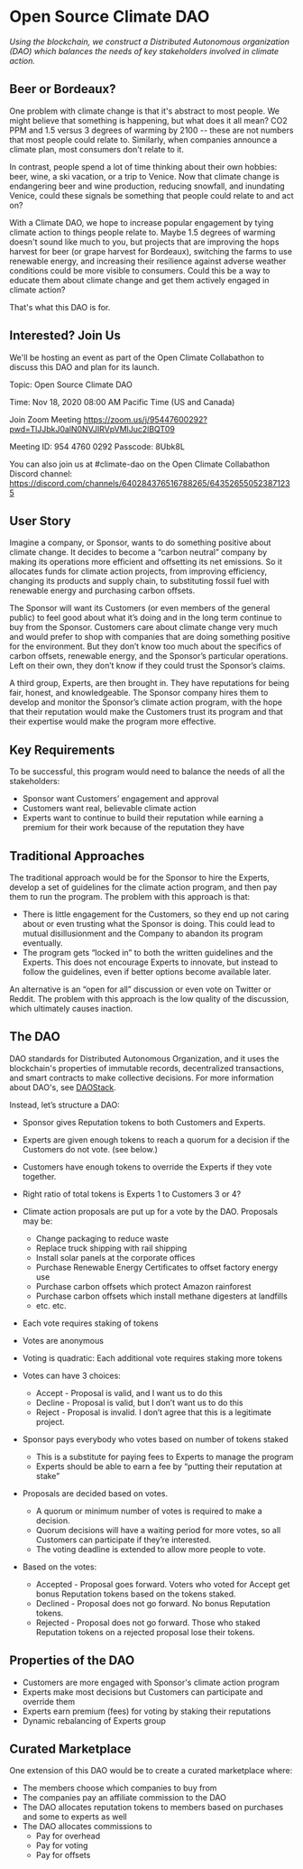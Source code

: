 # Open Source Climate DAO

_Using the blockchain, we construct a Distributed Autonomous organization (DAO) which balances the needs of key stakeholders involved in climate action._

## Beer or Bordeaux?

One problem with climate change is that it's abstract to most people.  We might believe that something is happening, but what does it all mean?  CO2 PPM and 1.5 versus 3 degrees of warming by 2100 -- these are not numbers that most people could relate to.  Similarly, when companies announce a climate plan, most consumers don't relate to it.

In contrast, people spend a lot of time thinking about their own hobbies: beer, wine, a ski vacation, or a trip to Venice.  Now that climate change is endangering beer and wine production, reducing snowfall, and inundating Venice, could these signals be something that people could relate to and act on?

With a Climate DAO, we hope to increase popular engagement by tying climate action to things people relate to.  Maybe 1.5 degrees of warming doesn't sound like much to you, but projects that are improving the hops harvest for beer (or grape harvest for Bordeaux), switching the farms to use renewable energy, and increasing their resilience against adverse weather conditions could be more visible to consumers.  Could this be a way to educate them about climate change and get them actively engaged in climate action?

That's what this DAO is for.

## Interested?  Join Us

We'll be hosting an event as part of the Open Climate Collabathon to discuss this DAO and plan for its launch.

Topic: Open Source Climate DAO

Time: Nov 18, 2020 08:00 AM Pacific Time (US and Canada)

Join Zoom Meeting
https://zoom.us/j/95447600292?pwd=TlJJbkJ0alN0NVJIRVpVMlJuc2lBQT09

Meeting ID: 954 4760 0292
Passcode: 8Ubk8L

You can also join us at #climate-dao on the Open Climate Collabathon Discord channel:  https://discord.com/channels/640284376516788265/643526550523871235

## User Story

Imagine a company, or Sponsor,  wants to do something positive about climate change.  It decides to become a “carbon neutral” company by making its operations more efficient and offsetting its net emissions.  So it allocates funds for climate action projects, from improving efficiency, changing its products and supply chain, to substituting fossil fuel with renewable energy and purchasing carbon offsets.

The Sponsor will want its Customers (or even members of the general public) to feel good about what it’s doing and in the long term continue to buy from the Sponsor.  Customers care about climate change very much and would prefer to shop with companies that are doing something positive for the environment.  But they don’t know too much about the specifics of carbon offsets, renewable energy, and the Sponsor’s particular operations.  Left on their own, they don’t know if they could trust the Sponsor’s claims.

A third group, Experts, are then brought in.  They have reputations for being fair, honest, and knowledgeable.  The Sponsor company hires them to develop and monitor the Sponsor’s climate action program, with the hope that their reputation would make the Customers trust its program and that their expertise would make the program more effective.

## Key Requirements 

To be successful, this program would need to balance the needs of all the stakeholders:

* Sponsor want Customers’ engagement and approval
* Customers want real, believable climate action
* Experts want to continue to build their reputation while earning a premium for their work because of the reputation they have

## Traditional Approaches

The traditional approach would be for the Sponsor to hire the Experts, develop a set of guidelines for the climate action program, and then pay them to run the program.  The problem with this approach is that:

* There is little engagement for the Customers, so they end up not caring about or even trusting what the Sponsor is doing.  This could lead to mutual disillusionment and the Company to abandon its program eventually.
* The program gets “locked in” to both the written guidelines and the Experts.  This does not encourage Experts to innovate, but instead to follow the guidelines, even if better options become available later.

An alternative is an “open for all” discussion or even vote on Twitter or Reddit.  The problem with this approach is the low quality of the discussion, which ultimately causes inaction.

## The DAO

DAO standards for Distributed Autonomous Organization, and it uses the blockchain's properties of immutable records, decentralized transactions, and smart contracts to make collective decisions.  For more information about DAO's, see [DAOStack](http://daostack.io).

Instead, let’s structure a DAO:

* Sponsor gives Reputation tokens to both Customers and Experts.
* Experts are given enough tokens to reach a quorum for a decision if the Customers do not vote.  (see below.)
* Customers have enough tokens to override the Experts if they vote together.
* Right ratio of total tokens is Experts 1 to Customers 3 or 4?
* Climate action proposals are put up for a vote by the DAO.  Proposals may be:
    * Change packaging to reduce waste
    * Replace truck shipping with rail shipping
    * Install solar panels at the corporate offices
    * Purchase Renewable Energy Certificates to offset factory energy use
    * Purchase carbon offsets which protect Amazon rainforest
    * Purchase carbon offsets which install methane digesters at landfills
    * etc. etc.
* Each vote requires staking of tokens
* Votes are anonymous
* Voting is quadratic: Each additional vote requires staking more tokens
* Votes can have 3 choices:
    * Accept - Proposal is valid, and I want us to do this
    * Decline - Proposal is valid, but I don’t want us to do this
    * Reject - Proposal is invalid.  I don’t agree that this is a legitimate project.
* Sponsor pays everybody who votes based on number of tokens staked
    * This is a substitute for paying fees to Experts to manage the program
    * Experts should be able to earn a fee by “putting their reputation at stake”
* Proposals are decided based on votes.  
    * A quorum or minimum number of votes is required to make a decision. 
    * Quorum decisions will have a waiting period for more votes, so all Customers can participate if they’re interested.
    * The voting deadline is extended to allow more people to vote.

* Based on the votes:
    * Accepted - Proposal goes forward.  Voters who voted for Accept get bonus Reputation tokens based on the tokens staked.
    * Declined - Proposal does not go forward.  No bonus Reputation tokens.
    * Rejected - Proposal does not go forward.  Those who staked Reputation tokens on a rejected proposal lose their tokens.

## Properties of the DAO

* Customers are more engaged with Sponsor's climate action program
* Experts make most decisions but Customers can participate and override them
* Experts earn premium (fees) for voting by staking their reputations
* Dynamic rebalancing of Experts group

## Curated Marketplace

One extension of this DAO would be to create a curated marketplace where:

* The members choose which companies to buy from
* The companies pay an affiliate commission to the DAO
* The DAO allocates reputation tokens to members based on purchases and some to experts as well
* The DAO allocates commissions to
    * Pay for overhead
    * Pay for voting
    * Pay for offsets

